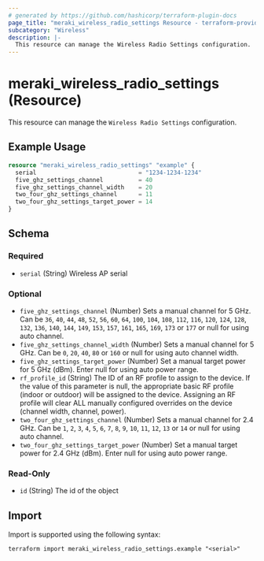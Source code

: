 ```yaml
---
# generated by https://github.com/hashicorp/terraform-plugin-docs
page_title: "meraki_wireless_radio_settings Resource - terraform-provider-meraki"
subcategory: "Wireless"
description: |-
  This resource can manage the Wireless Radio Settings configuration.
---
```


# meraki_wireless_radio_settings (Resource)

This resource can manage the `Wireless Radio Settings` configuration.

## Example Usage

```terraform
resource "meraki_wireless_radio_settings" "example" {
  serial                             = "1234-1234-1234"
  five_ghz_settings_channel          = 40
  five_ghz_settings_channel_width    = 20
  two_four_ghz_settings_channel      = 11
  two_four_ghz_settings_target_power = 14
}
```

<!-- schema generated by tfplugindocs -->
## Schema

### Required

- `serial` (String) Wireless AP serial

### Optional

- `five_ghz_settings_channel` (Number) Sets a manual channel for 5 GHz. Can be `36`, `40`, `44`, `48`, `52`, `56`, `60`, `64`, `100`, `104`, `108`, `112`, `116`, `120`, `124`, `128`, `132`, `136`, `140`, `144`, `149`, `153`, `157`, `161`, `165`, `169`, `173` or `177` or null for using auto channel.
- `five_ghz_settings_channel_width` (Number) Sets a manual channel for 5 GHz. Can be `0`, `20`, `40`, `80` or `160` or null for using auto channel width.
- `five_ghz_settings_target_power` (Number) Set a manual target power for 5 GHz (dBm). Enter null for using auto power range.
- `rf_profile_id` (String) The ID of an RF profile to assign to the device. If the value of this parameter is null, the appropriate basic RF profile (indoor or outdoor) will be assigned to the device. Assigning an RF profile will clear ALL manually configured overrides on the device (channel width, channel, power).
- `two_four_ghz_settings_channel` (Number) Sets a manual channel for 2.4 GHz. Can be `1`, `2`, `3`, `4`, `5`, `6`, `7`, `8`, `9`, `10`, `11`, `12`, `13` or `14` or null for using auto channel.
- `two_four_ghz_settings_target_power` (Number) Set a manual target power for 2.4 GHz (dBm). Enter null for using auto power range.

### Read-Only

- `id` (String) The id of the object

## Import

Import is supported using the following syntax:

```shell
terraform import meraki_wireless_radio_settings.example "<serial>"
```
